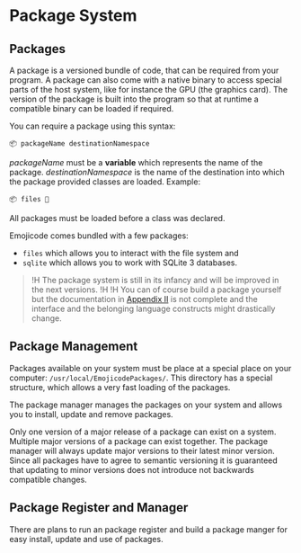 # Package System

## Packages

A package is a versioned bundle of code, that can be required from your program. A package can also come with a native binary to access special parts of the host system, like for instance the GPU (the graphics card). The version of the package is built into the program so that at runtime a compatible binary can be loaded if required.

You can require a package using this syntax:

```
📦 packageName destinationNamespace
```

*packageName* must be a **variable** which represents the name of the package. *destinationNamespace* is the name of the destination into which the package provided classes are loaded. Example:

```
📦 files 🔴
```

All packages must be loaded before a class was declared.

Emojicode comes bundled with a few packages:

- `files` which allows you to interact with the file system and
- `sqlite` which allows you to work with SQLite 3 databases.

>!H The package system is still in its infancy and will be improved in the next versions.
>!H
>!H You can of course build a package yourself but the documentation in [Appendix II](packageAPI.html) is not complete and the interface and the belonging language constructs might drastically change.

## Package Management

Packages available on your system must be place at a special place on your computer: `/usr/local/EmojicodePackages/`. This directory has a special structure, which allows a very fast loading of the packages.

The package manager manages the packages on your system and allows you to install, update and remove packages.

Only one version of a major release of a package can exist on a system. Multiple major versions of a package can exist together. The package manager will always update major versions to their latest minor version. Since all packages have to agree to semantic versioning it is guaranteed that updating to minor versions does not introduce not backwards compatible changes.

## Package Register and Manager

There are plans to run an package register and build a package manger for easy install, update and use of packages.
